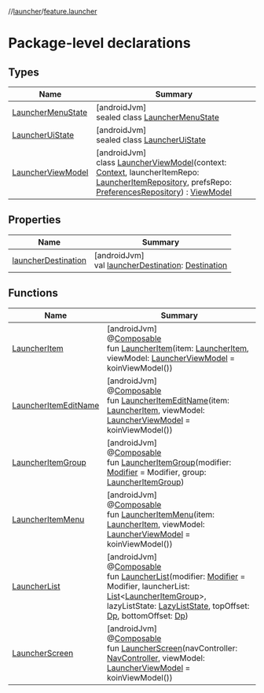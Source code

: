 //[launcher](../../index.md)/[feature.launcher](index.md)

# Package-level declarations

## Types

| Name | Summary |
|---|---|
| [LauncherMenuState](-launcher-menu-state/index.md) | [androidJvm]<br>sealed class [LauncherMenuState](-launcher-menu-state/index.md) |
| [LauncherUiState](-launcher-ui-state/index.md) | [androidJvm]<br>sealed class [LauncherUiState](-launcher-ui-state/index.md) |
| [LauncherViewModel](-launcher-view-model/index.md) | [androidJvm]<br>class [LauncherViewModel](-launcher-view-model/index.md)(context: [Context](https://developer.android.com/reference/kotlin/android/content/Context.html), launcherItemRepo: [LauncherItemRepository](../../../../core/data/data/core.data.launcher/-launcher-item-repository/index.md), prefsRepo: [PreferencesRepository](../../../../core/data/data/core.data.prefs/-preferences-repository/index.md)) : [ViewModel](https://developer.android.com/reference/kotlin/androidx/lifecycle/ViewModel.html) |

## Properties

| Name | Summary |
|---|---|
| [launcherDestination](launcher-destination.md) | [androidJvm]<br>val [launcherDestination](launcher-destination.md): [Destination](../../../../core/ui/ui/core.ui.model.data/-destination/index.md) |

## Functions

| Name | Summary |
|---|---|
| [LauncherItem](-launcher-item.md) | [androidJvm]<br>@[Composable](https://developer.android.com/reference/kotlin/androidx/compose/runtime/Composable.html)<br>fun [LauncherItem](-launcher-item.md)(item: [LauncherItem](../../../../core/data/data/core.data.launcher.model/-launcher-item/index.md), viewModel: [LauncherViewModel](-launcher-view-model/index.md) = koinViewModel()) |
| [LauncherItemEditName](-launcher-item-edit-name.md) | [androidJvm]<br>@[Composable](https://developer.android.com/reference/kotlin/androidx/compose/runtime/Composable.html)<br>fun [LauncherItemEditName](-launcher-item-edit-name.md)(item: [LauncherItem](../../../../core/data/data/core.data.launcher.model/-launcher-item/index.md), viewModel: [LauncherViewModel](-launcher-view-model/index.md) = koinViewModel()) |
| [LauncherItemGroup](-launcher-item-group.md) | [androidJvm]<br>@[Composable](https://developer.android.com/reference/kotlin/androidx/compose/runtime/Composable.html)<br>fun [LauncherItemGroup](-launcher-item-group.md)(modifier: [Modifier](https://developer.android.com/reference/kotlin/androidx/compose/ui/Modifier.html) = Modifier, group: [LauncherItemGroup](../../../../core/data/data/core.data.launcher.model/-launcher-item-group/index.md)) |
| [LauncherItemMenu](-launcher-item-menu.md) | [androidJvm]<br>@[Composable](https://developer.android.com/reference/kotlin/androidx/compose/runtime/Composable.html)<br>fun [LauncherItemMenu](-launcher-item-menu.md)(item: [LauncherItem](../../../../core/data/data/core.data.launcher.model/-launcher-item/index.md), viewModel: [LauncherViewModel](-launcher-view-model/index.md) = koinViewModel()) |
| [LauncherList](-launcher-list.md) | [androidJvm]<br>@[Composable](https://developer.android.com/reference/kotlin/androidx/compose/runtime/Composable.html)<br>fun [LauncherList](-launcher-list.md)(modifier: [Modifier](https://developer.android.com/reference/kotlin/androidx/compose/ui/Modifier.html) = Modifier, launcherList: [List](https://kotlinlang.org/api/latest/jvm/stdlib/kotlin.collections/-list/index.html)&lt;[LauncherItemGroup](../../../../core/data/data/core.data.launcher.model/-launcher-item-group/index.md)&gt;, lazyListState: [LazyListState](https://developer.android.com/reference/kotlin/androidx/compose/foundation/lazy/LazyListState.html), topOffset: [Dp](https://developer.android.com/reference/kotlin/androidx/compose/ui/unit/Dp.html), bottomOffset: [Dp](https://developer.android.com/reference/kotlin/androidx/compose/ui/unit/Dp.html)) |
| [LauncherScreen](-launcher-screen.md) | [androidJvm]<br>@[Composable](https://developer.android.com/reference/kotlin/androidx/compose/runtime/Composable.html)<br>fun [LauncherScreen](-launcher-screen.md)(navController: [NavController](https://developer.android.com/reference/kotlin/androidx/navigation/NavController.html), viewModel: [LauncherViewModel](-launcher-view-model/index.md) = koinViewModel()) |
